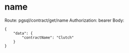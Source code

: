 # name
Route: pgsql/contract/get/name
Authorization: bearer
Body:
```
{
    "data": {
        "contractName": "Clutch"
    }
}
```